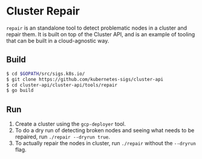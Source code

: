# Cluster Repair
`repair` is an standalone tool to detect problematic nodes in a cluster and
repair them. It is built on top of the Cluster API, and is an example of tooling
that can be built in a cloud-agnostic way.

## Build

```bash
$ cd $GOPATH/src/sigs.k8s.io/
$ git clone https://github.com/kubernetes-sigs/cluster-api
$ cd cluster-api/cluster-api/tools/repair
$ go build
```

## Run
1) Create a cluster using the `gcp-deployer` tool.
2) To do a dry run of detecting broken nodes and seeing what needs to be
repaired, run `./repair --dryrun true`.
3) To actually repair the nodes in cluster, run `./repair` without the
`--dryrun` flag.
